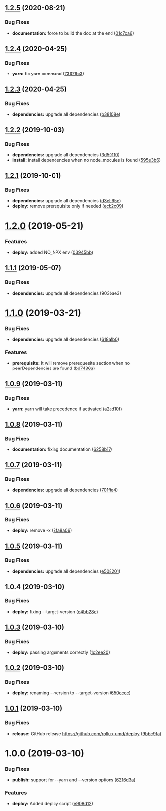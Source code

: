 ## [1.2.5](https://github.com/rollup-umd/deploy/compare/v1.2.4...v1.2.5) (2020-08-21)


### Bug Fixes

* **documentation:** force to build the doc at the end ([01c7ca6](https://github.com/rollup-umd/deploy/commit/01c7ca650207d5a33cf2e0586baea1fd92fcd347))

## [1.2.4](https://github.com/rollup-umd/deploy/compare/v1.2.3...v1.2.4) (2020-04-25)


### Bug Fixes

* **yarn:** fix yarn command ([73678e3](https://github.com/rollup-umd/deploy/commit/73678e3ee0aa8af12dadcc826b4e6a261fb1afec))

## [1.2.3](https://github.com/rollup-umd/deploy/compare/v1.2.2...v1.2.3) (2020-04-25)


### Bug Fixes

* **dependencies:** upgrade all dependencies ([b38108e](https://github.com/rollup-umd/deploy/commit/b38108ee4ab333021b42e58bdc9bcc248f9fe0a8))

## [1.2.2](https://github.com/rollup-umd/deploy/compare/v1.2.1...v1.2.2) (2019-10-03)


### Bug Fixes

* **dependencies:** upgrade all dependencies ([3d50110](https://github.com/rollup-umd/deploy/commit/3d50110))
* **install:** install dependencies when no node_modules is found ([595e3b6](https://github.com/rollup-umd/deploy/commit/595e3b6))

## [1.2.1](https://github.com/rollup-umd/deploy/compare/v1.2.0...v1.2.1) (2019-10-01)


### Bug Fixes

* **dependencies:** upgrade all dependencies ([d3eb65e](https://github.com/rollup-umd/deploy/commit/d3eb65e))
* **deploy:** remove prerequisite only if needed ([ecb2c09](https://github.com/rollup-umd/deploy/commit/ecb2c09))

# [1.2.0](https://github.com/rollup-umd/deploy/compare/v1.1.1...v1.2.0) (2019-05-21)


### Features

* **deploy:** added NO_NPX env ([03945bb](https://github.com/rollup-umd/deploy/commit/03945bb))

## [1.1.1](https://github.com/rollup-umd/deploy/compare/v1.1.0...v1.1.1) (2019-05-07)


### Bug Fixes

* **dependencies:** upgrade all dependencies ([903bae3](https://github.com/rollup-umd/deploy/commit/903bae3))

# [1.1.0](https://github.com/rollup-umd/deploy/compare/v1.0.9...v1.1.0) (2019-03-21)


### Bug Fixes

* **dependencies:** upgrade all dependencies ([618afb0](https://github.com/rollup-umd/deploy/commit/618afb0))


### Features

* **prerequisite:** It will remove prerequesite section when no peerDependencies are found ([bd7436a](https://github.com/rollup-umd/deploy/commit/bd7436a))

## [1.0.9](https://github.com/rollup-umd/deploy/compare/v1.0.8...v1.0.9) (2019-03-11)


### Bug Fixes

* **yarn:** yarn will take precedence if activated ([a2ed10f](https://github.com/rollup-umd/deploy/commit/a2ed10f))

## [1.0.8](https://github.com/rollup-umd/deploy/compare/v1.0.7...v1.0.8) (2019-03-11)


### Bug Fixes

* **documentation:** fixing documentation ([6258b17](https://github.com/rollup-umd/deploy/commit/6258b17))

## [1.0.7](https://github.com/rollup-umd/deploy/compare/v1.0.6...v1.0.7) (2019-03-11)


### Bug Fixes

* **dependencies:** upgrade all dependencies ([701ffe4](https://github.com/rollup-umd/deploy/commit/701ffe4))

## [1.0.6](https://github.com/rollup-umd/deploy/compare/v1.0.5...v1.0.6) (2019-03-11)


### Bug Fixes

* **deploy:** remove -x ([8fa8a06](https://github.com/rollup-umd/deploy/commit/8fa8a06))

## [1.0.5](https://github.com/rollup-umd/deploy/compare/v1.0.4...v1.0.5) (2019-03-11)


### Bug Fixes

* **dependencies:** upgrade all dependencies ([e508201](https://github.com/rollup-umd/deploy/commit/e508201))

## [1.0.4](https://github.com/rollup-umd/deploy/compare/v1.0.3...v1.0.4) (2019-03-10)


### Bug Fixes

* **deploy:** fixing --target-version ([e4bb28e](https://github.com/rollup-umd/deploy/commit/e4bb28e))

## [1.0.3](https://github.com/rollup-umd/deploy/compare/v1.0.2...v1.0.3) (2019-03-10)


### Bug Fixes

* **deploy:** passing arguments correctly ([1c2ee20](https://github.com/rollup-umd/deploy/commit/1c2ee20))

## [1.0.2](https://github.com/rollup-umd/deploy/compare/v1.0.1...v1.0.2) (2019-03-10)


### Bug Fixes

* **deploy:** renaming --version to --target-version ([650cccc](https://github.com/rollup-umd/deploy/commit/650cccc))

## [1.0.1](https://github.com/rollup-umd/deploy/compare/v1.0.0...v1.0.1) (2019-03-10)


### Bug Fixes

* **release:** GitHub release https://github.com/rollup-umd/deploy ([9bbc9fa](https://github.com/rollup-umd/deploy/commit/9bbc9fa))

# 1.0.0 (2019-03-10)


### Bug Fixes

* **publish:** support for --yarn and --version options ([6216d3a](https://module.kopaxgroup.com/rollup-umd/deploy/commit/6216d3a))


### Features

* **deploy:** Added deploy script ([e908d12](https://module.kopaxgroup.com/rollup-umd/deploy/commit/e908d12))
